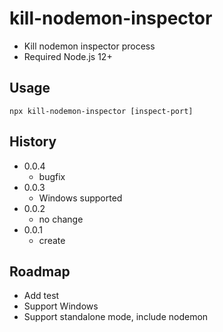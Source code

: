 # kill-nodemon-inspector

- Kill nodemon inspector process
- Required Node.js 12+

## Usage

`npx kill-nodemon-inspector [inspect-port]`

## History

- 0.0.4
  - bugfix
- 0.0.3
  - Windows supported
- 0.0.2
  - no change
- 0.0.1
  - create

## Roadmap

- Add test
- Support Windows
- Support standalone mode, include nodemon
